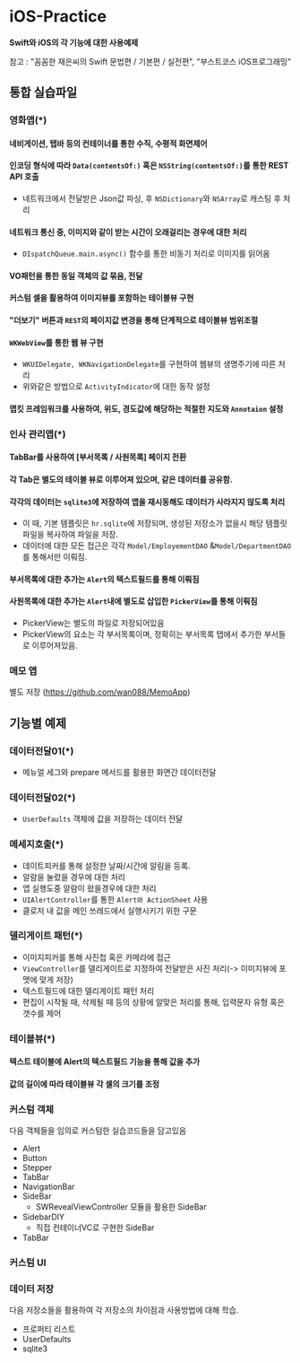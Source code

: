 # iOS-Practice
**Swift와 iOS의 각 기능에 대한 사용예제**  


참고 : "꼼꼼한 재은씨의 Swift 문법편 / 기본편 / 실전편", "부스트코스 iOS프로그래밍"  


## 통합 실습파일
### 영화앱(*)
#### 네비게이션, 탭바 등의 컨테이너를 통한 수직, 수평적 화면제어
#### 인코딩 형식에 따라 `Data(contentsOf:)` 혹은 `NSString(contentsOf:)`를 통한 REST API 호출
* 네트워크에서 전달받은 Json값 파싱, 후 `NSDictionary`와 `NSArray`로 캐스팅 후 처리
#### 네트워크 통신 중, 이미지와 같이 받는 시간이 오래걸리는 경우에 대한 처리
* `DIspatchQueue.main.async()` 함수를 통한 비동기 처리로 이미지를 읽어옴
#### VO패턴을 통한 동일 객체의 값 묶음, 전달
#### 커스텀 셀을 활용하여 이미지뷰를 포함하는 테이블뷰 구현
#### "더보기" 버튼과 `REST`의 페이지값 변경을 통해 단계적으로 테이블뷰 범위조절
#### `WKWebView`를 통한 웹 뷰 구현
  * `WKUIDelegate, WKNavigationDelegate`를 구현하여 웹뷰의 생명주기에 따른 처리
  * 위와같은 방법으로 `ActivityIndicator`에 대한 동작 설정
#### 맵킷 프레임워크를 사용하여, 위도, 경도값에 해당하는 적절한 지도와 `Annotaion` 설정

### 인사 관리앱(*)
#### TabBar를 사용하여 [부서목록 / 사원목록] 페이지 전환
#### 각 Tab은 별도의 테이블 뷰로 이루어져 있으며, 같은 데이터를 공유함.
#### 각각의 데이터는 `sqlite3`에 저장하여 앱을 재시동해도 데이터가 사라지지 않도록 처리
  * 이 때, 기본 템플릿은 `hr.sqlite`에 저장되며, 생성된 저장소가 없을시 해당 템플릿파일을 복사하여 파일을 저장.
  * 데이터에 대한 모든 접근은 각각 `Model/EmployementDAO` &`Model/DepartmentDAO` 를 통해서만 이뤄짐.
#### 부서목록에 대한 추가는 `Alert`의 텍스트필드를 통해 이뤄짐
#### 사원목록에 대한 추가는 `Alert`내에 별도로 삽입한 `PickerView`를 통해 이뤄짐
  * PickerView는 별도의 파일로 저장되어있음
  * PickerView의 요소는 각 부서목록이며, 정확히는 부서목록 탭에서 추가한 부서들로 이루어져있음.

### 메모 앱
별도 저장 (https://github.com/wan088/MemoApp)

## 기능별 예제
### 데이터전달01(*)
* 메뉴얼 세그와 prepare 메서드를 활용한 화면간 데이터전달


### 데이터전달02(*)
* `UserDefaults` 객체에 값을 저장하는 데이터 전달


### 메세지호출(*)
* 데이트피커를 통해 설정한 날짜/시간에 알림을 등록.
* 알람을 눌렀을 경우에 대한 처리
* 앱 실행도중 알람이 왔을경우에 대한 처리
* `UIAlertController`를 통한 `Alert와 ActionSheet` 사용
* 클로저 내 값을 메인 쓰레드에서 실행시키기 위한 구문


### 델리게이트 패턴(*)
* 이미지피커를 통해 사진첩 혹은 카메라에 접근
* `ViewController`를 델리게이트로 지정하여 전달받은 사진 처리(-> 이미지뷰에 포맷에 맞게 저장)
* 텍스트필드에 대한 델리게이트 패턴 처리
* 편집이 시작될 때, 삭제될 때 등의 상황에 알맞은 처리를 통해, 입력문자 유형 혹은 갯수를 제어


### 테이블뷰(*)
#### 텍스트 테이블에 Alert의 텍스트필드 기능을 통해 값을 추가
#### 값의 길이에 따라 테이블뷰 각 셀의 크기를 조정

### 커스텀 객체
다음 객체들을 임의로 커스텀한 실습코드들을 담고있음
* Alert
* Button
* Stepper
* TabBar
* NavigationBar
* SideBar
  * SWRevealViewController 모듈을 활용한 SideBar
* SidebarDIY
  * 직접 컨테이너VC로 구현한 SideBar
* TabBar
### 커스텀 UI

### 데이터 저장
다음 저장소들을 활용하여 각 저장소의 차이점과 사용방법에 대해 학습.
* 프로퍼티 리스트
* UserDefaults
* sqlite3


